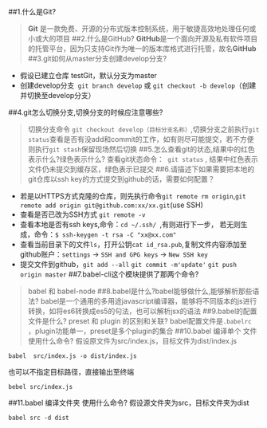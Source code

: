 ##1.什么是Git?
>**Git** 是一款免费、开源的分布式版本控制系统，用于敏捷高效地处理任何或小或大的项目
##2.什么是GitHub?
>**GitHub**是一个面向开源及私有软件项目的托管平台，因为只支持Git作为唯一的版本库格式进行托管，故名**GitHub**
##3.git如何从master分支创建develop分支?
-	假设已建立仓库 testGit，默认分支为master
-	创建develop分支` git branch develop` 或 `git checkout -b develop`（创建并切换至develop分支）

##4.git怎么切换分支,切换分支的时候应注意哪些?
> 切换分支命令 `git checkout develop（目标分支名称）`,切换分支之前执行`git status`查看是否有没add和commit的工作，如有则尽可能提交，若不方便则执行`git stash`保留现场然后切换
##5.怎么查看git的状态,结果中的红色表示什么?绿色表示什么?
> 查看git状态命令：` git status` , 结果中红色表示文件仍未提交到缓存区，绿色表示已提交
##6.请描述下如果需要把本地的git仓库以ssh key的方式提交到github的话，需要如何配置？
-	若是以HTTPS方式克隆的仓库，则先执行命令`git remote rm origin`,`git remote add origin git@github.com:xx/xx.git`(use SSH)
-	查看是否已改为SSH方式 `git remote -v`
-	查看本地是否有ssh keys,命令：`cd ~/.ssh/ `,有则进行下一步， 若无则生成，命令：`$ ssh-keygen -t rsa -C "xx@xx.com"`
-	查看当前目录下的文件`ls`，打开公钥`cat id_rsa.pub`,复制文件内容添加至github账户：`settings` → `SSH and GPG keys` →  `New SSH key`
-	提交文件到github，`git add --all` `git commit -m'update'` `git push origin master`
##7.babel-cli这个模块提供了那两个命令?
> babel 和 babel-node
##8.babel是什么?babel能够做什么,能够解析那些语法?
> babel是一个通用的多用途javascript编译器，能够将不同版本的js进行转换，如将es6转换成es5的句法，也可以解析jsx的语法
##9.babel的配置文件是什么? preset 和 plugin 的区别和关联?
> babel配置文件是`.babelrc` ，plugin功能单一，preset是多个plugin的集合
##10.babel 编译单个 文件使用什么命令?
假设原文件为src/index.js，目标文件为dist/index.js
```
babel  src/index.js -o dist/index.js
```
也可以不指定目标路径，直接输出至终端
```
bebel src/index.js
```
##11.babel 编译文件夹 使用什么命令?
假设源文件夹为src，目标文件夹为dist
```
babel src -d dist
```